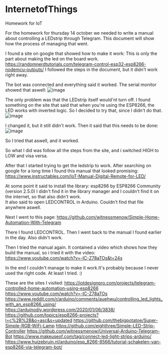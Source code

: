 # InternetofThings
Homework for IoT

For the homework for thursday 14 october we needed to write a manual about controlling a LEDstrip through Telegram.
This document will show how the process of managing that went.

I found a site on google that showed how to make it work:
This is only the part about making the led on the board work.
https://randomnerdtutorials.com/telegram-control-esp32-esp8266-nodemcu-outputs/
I followed the steps in the document, but it didn't work right away.

The bot was connected and everything said it worked.
The serial monitor showed that aswell:
![image](https://user-images.githubusercontent.com/74072161/137131133-5bbeaf8a-cb77-4aa7-906b-f6cba95ca84e.png)

The only problem was that the LEDstrip itself would'nt turn off.
I found something on the site that said that when you're using the ESP8266, the LED works with inverted logic. So I decided to try that, since I didn't do that.
![image](https://user-images.githubusercontent.com/74072161/137131559-5dbe2a6c-26b9-42cd-bf9f-9ae546917878.png)

I changed it, but it still didn't work.
Then it said that this needs to be done:
![image](https://user-images.githubusercontent.com/74072161/137132345-a57b285c-03aa-4b8f-b605-beaf721de525.png)

So I tried that aswell, and it worked.


So what I did was follow all the steps from the site, and i switched HIGH to LOW and visa versa.

After that I started trying to get the ledstrip to work.
After searching on google for a long time I found this manual that looked promising:
https://www.instructables.com/IoT-Manual-Digital-Remote-for-LED/

At some point it said to install the library: esp8266 by ESP8266 Community (version 2.5.0)
I didn't find it in the library manager and I couldn't find it on the internet, so that also didn't work.  
It also said to open LEDCONTROL in Arduino. Couldn't find that file anywhere aswell.

Next I went to this page:
https://github.com/witnessmenow/Simple-Home-Automation-With-Telegram

There I found LEDCONTROL. Then I went back to the manual I found earlier in the day.
Also didn't work.

Then I tried the manual again. It contained a video which shows how they build the manual, so i tried it with the video:
https://www.youtube.com/watch?v=-IC-Z78aTOs&t=24s

In the end I couldn't manage to make it work.It's probably because I never used the right code.
At least I tried. :)

These are the sites I visited:
https://iotdesignpro.com/projects/telegram-controlled-home-automation-using-esp8266
https://www.youtube.com/watch?v=-IC-Z78aTOs
https://www.reddit.com/r/arduino/comments/auehwu/controlling_led_lights_with_an_esp8266_using/
https://arduinodiy.wordpress.com/2020/01/06/3838/
https://github.com/topics/esp8266-projects?l=c%2B%2B&o=asc&s=updated
https://github.com/thebigpotatoe/Super-Simple-RGB-WiFi-Lamp
https://github.com/eighthree/Simple-LED-Strip-Controller
https://github.com/witnessmenow/Universal-Arduino-Telegram-Bot
https://www.makeuseof.com/tag/connect-led-light-strips-arduino/
https://www.huizebruin.nl/arduino/esp_8266-8566/tutorial-schakelen-van-esp8266-via-telegram-bot/
